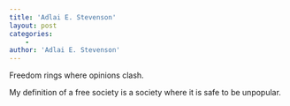 ```yaml
---
title: 'Adlai E. Stevenson'
layout: post
categories:
    -
author: 'Adlai E. Stevenson'
---
```


Freedom rings where opinions clash.

My definition of a free society is a society where it is safe to be unpopular.
